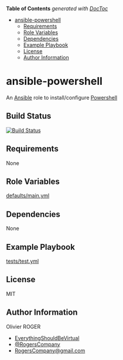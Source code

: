 <!-- START doctoc generated TOC please keep comment here to allow auto update -->
<!-- DON'T EDIT THIS SECTION, INSTEAD RE-RUN doctoc TO UPDATE -->

**Table of Contents** _generated with [DocToc](https://github.com/thlorenz/doctoc)_

- [ansible-powershell](#ansible-powershell)
  - [Requirements](#requirements)
  - [Role Variables](#role-variables)
  - [Dependencies](#dependencies)
  - [Example Playbook](#example-playbook)
  - [License](#license)
  - [Author Information](#author-information)

<!-- END doctoc generated TOC please keep comment here to allow auto update -->

# ansible-powershell

An [Ansible](https://www.ansible.com) role to install/configure [Powershell](https://github.com/PowerShell/PowerShell)

## Build Status

[![Build Status](https://travis-ci.org/RogersCompany/ansible-powershell.svg?branch=master)](https://travis-ci.org/RogersCompany/ansible-powershell)

## Requirements

None

## Role Variables

[defaults/main.yml](defaults/main.yml)

## Dependencies

None

## Example Playbook

[tests/test.yml](tests/test.yml)

## License

MIT

## Author Information

Olivier ROGER

- [EverythingShouldBeVirtual](http://everythingshouldbevirtual.com)
- [@RogersCompany](https://www.twitter.com/RogersCompany)
- [RogersCompany@gmail.com](mailto:RogersCompany@gmail.com)
